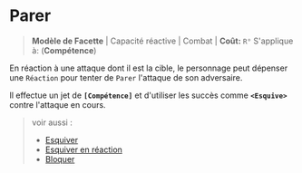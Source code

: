 # Parer

> **Modèle de Facette** \| Capacité réactive \| Combat \| **Coût:** `R°` S'applique à: \(**Compétence**\)

En réaction à une attaque dont il est la cible, le personnage peut dépenser une `Réaction` pour tenter de `Parer` l'attaque de son adversaire.

Il effectue un jet de **`[Compétence]`** et d'utiliser les succès comme **`<Esquive>`** contre l'attaque en cours.

> voir aussi :
>
> * [Esquiver](https://trello.com/c/OUGIeI4Y/118) 
> * [Esquiver en réaction](https://trello.com/c/9hAjhUOs/159)
> * [Bloquer](https://trello.com/c/djn43Sx7/51)

